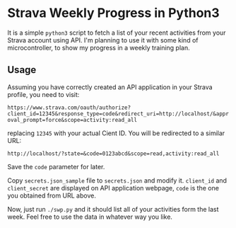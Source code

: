# Strava Weekly Progress in Python3

It is a simple `python3` script to fetch a list of your recent activities from your Strava account using API. I'm planning to use it with some kind of microcontroller, to show my progress in a weekly training plan.

## Usage

Assuming you have correctly created an API application in your Strava profile, you need to visit:

`https://www.strava.com/oauth/authorize?client_id=12345&response_type=code&redirect_uri=http://localhost/&approval_prompt=force&scope=activity:read_all`

replacing `12345` with your actual Cient ID. You will be redirected to a similar URL:

`http://localhost/?state=&code=0123abcd&scope=read,activity:read_all`

Save the `code` parameter for later.

Copy `secrets.json_sample` file to `secrets.json` and modify it. `client_id` and `client_secret` are displayed on API application webpage, `code` is the one you obtained from URL above.

Now, just run `./swp.py` and it should list all of your activities form the last week. Feel free to use the data in whatever way you like.
